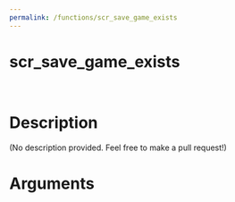 ```yaml
---
permalink: /functions/scr_save_game_exists
---
```

# scr_save_game_exists  
&nbsp;  
# Description  
(No description provided. Feel free to make a pull request!) 
&nbsp;  
# Arguments


